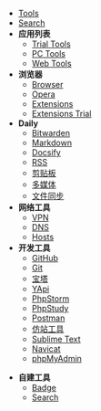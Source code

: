 * [Tools](os/tools/)
* [Search](os/tools/search.md)
* **应用列表**
  * [Trial Tools](os/tools/app-trial.md)
  * [PC Tools](os/tools/app-list.md)
  * [Web Tools](os/tools/web-app.md "在线工具")
* **浏览器**
  * [Browser](os/tools/browser.md "浏览器")
  * [Opera](os/tools/opera.md)
  * [Extensions](os/tools/browser-extensions.md "浏览器扩展程序")
  * [Extensions Trial](os/tools/browser-extensions-trial.md)
* **Daily**
  * [Bitwarden](os/tools/bitwarden.md)
  * [Markdown](os/tools/markdown.md)
  * [Docsify](os/tools/docsify.md)
  * [RSS](os/tools/rss.md)
  * [剪贴板](os/tools/clipboard.md)
  * [多媒体](os/tools/multimedia.md)
  * [文件同步](os/tools/file-sync.md)
* **网络工具**
  * [VPN](os/tools/vpn.md "科学上网")
  * [DNS](essential/dns.md)
  * [Hosts](os/tools/hosts.md "Hosts")
* **开发工具**
  * [GitHub](os/tools/github.md)
  * [Git](os/tools/git.md)
  * [宝塔](os/tools/bt.md "宝塔")
  * [YApi](os/tools/yapi.md "API 文档工具 - YApi")
  * [PhpStorm](os/tools/phpstorm.md "JetBrains系列编辑器 - Phpstorm")
  * [PhpStudy](os/tools/phpstudy.md)
  * [Postman](os/tools/postman.md)
  * [仿站工具](os/tools/webpage-downloader.md "仿站工具")
  * [Sublime Text](os/tools/sublime-text.md)
  * [Navicat](os/tools/navicat.md)
  * [phpMyAdmin](os/tools/phpmyadmin.md)

- **自建工具**
  - [Badge](os/tools/custom-badge.md)
  - [Search](os/tools/custom-search.md)
